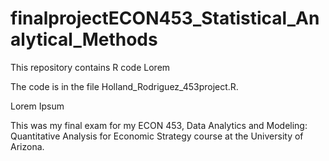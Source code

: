 # finalprojectECON453_Statistical_Analytical_Methods
This repository contains R code Lorem

The code is in the file Holland_Rodriguez_453project.R.

Lorem Ipsum

This was my final exam for my ECON 453, Data Analytics and Modeling: Quantitative Analysis for Economic Strategy course at the University of Arizona.
